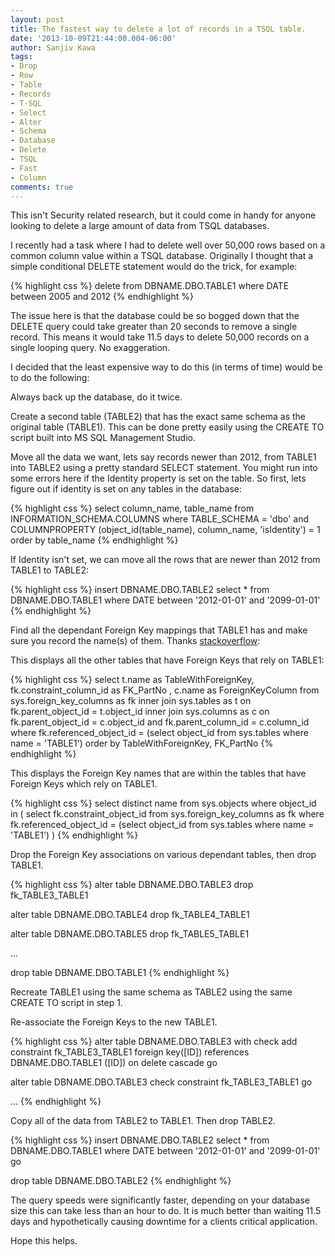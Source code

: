```yaml
---
layout: post
title: The fastest way to delete a lot of records in a TSQL table.
date: '2013-10-09T21:44:00.004-06:00'
author: Sanjiv Kawa
tags:
- Drop
- Row
- Table
- Records
- T-SQL
- Select
- Alter
- Schema
- Database
- Delete
- TSQL
- Fast
- Column
comments: true
---
```

This isn't Security related research, but it could come in handy for anyone looking to delete a large amount of data from TSQL databases.

I recently had a task where I had to delete well over 50,000 rows based on a common column value within a TSQL database. Originally I thought that a simple conditional DELETE statement would do the trick, for example:

{% highlight css %}
delete from DBNAME.DBO.TABLE1 where DATE between 2005 and 2012
{% endhighlight %}

The issue here is that the database could be so bogged down that the DELETE query could take greater than 20 seconds to remove a single record. This means it would take 11.5 days to delete 50,000 records on a single looping query. No exaggeration.

I decided that the least expensive way to do this (in terms of time) would be to do the following:

Always back up the database, do it twice.

Create a second table (TABLE2) that has the exact same schema as the original table (TABLE1). This can be done pretty easily using the CREATE TO script built into MS SQL Management Studio.

Move all the data we want, lets say records newer than 2012, from TABLE1 into TABLE2 using a pretty standard SELECT statement. You might run into some errors here if the Identity property is set on the table. So first, lets figure out if identity is set on any tables in the database:

{% highlight css %}
select column_name, table_name from INFORMATION_SCHEMA.COLUMNS
where TABLE_SCHEMA = 'dbo'
and COLUMNPROPERTY (object_id(table_name), column_name, 'isIdentity') = 1
order by table_name
{% endhighlight %}

If Identity isn't set, we can move all the rows that are newer than 2012 from TABLE1 to TABLE2:

{% highlight css %}
insert DBNAME.DBO.TABLE2
select * from DBNAME.DBO.TABLE1
where DATE between '2012-01-01' and '2099-01-01'
{% endhighlight %}

Find all the dependant Foreign Key mappings that TABLE1 has and make sure you record the name(s) of them. Thanks <a href="http://stackoverflow.com/questions/483193/how-can-i-list-all-foreign-keys-referencing-a-given-table-in-sql-server">stackoverflow</a>:

This displays all the other tables that have Foreign Keys that rely on TABLE1:

{% highlight css %}
select t.name as TableWithForeignKey, fk.constraint_column_id as FK_PartNo , c.name as ForeignKeyColumn
from sys.foreign_key_columns as fk
inner join sys.tables as t on fk.parent_object_id = t.object_id
inner join sys.columns as c on fk.parent_object_id = c.object_id and fk.parent_column_id = c.column_id
where fk.referenced_object_id = (select object_id from sys.tables where name = 'TABLE1')
order by TableWithForeignKey, FK_PartNo
{% endhighlight %}

This displays the Foreign Key names that are within the tables that have Foreign Keys which rely on TABLE1.

{% highlight css %}
select distinct name from sys.objects where object_id in
(   select fk.constraint_object_id from sys.foreign_key_columns as fk
    where fk.referenced_object_id =
     (select object_id from sys.tables where name = 'TABLE1')
)
{% endhighlight %}

Drop the Foreign Key associations on various dependant tables, then drop TABLE1.

{% highlight css %}
alter table DBNAME.DBO.TABLE3 drop fk_TABLE3_TABLE1

alter table DBNAME.DBO.TABLE4 drop fk_TABLE4_TABLE1

alter table DBNAME.DBO.TABLE5 drop fk_TABLE5_TABLE1

...

drop table DBNAME.DBO.TABLE1
{% endhighlight %}

Recreate TABLE1 using the same schema as TABLE2 using the same CREATE TO script in step 1.

Re-associate the Foreign Keys to the new TABLE1.

{% highlight css %}
alter table DBNAME.DBO.TABLE3 with check add constraint fk_TABLE3_TABLE1 foreign key([ID])
references DBNAME.DBO.TABLE1 ([ID])
on delete cascade
go

alter table DBNAME.DBO.TABLE3 check constraint fk_TABLE3_TABLE1
go

...
{% endhighlight %}

Copy all of the data from TABLE2 to TABLE1. Then drop TABLE2.

{% highlight css %}
insert DBNAME.DBO.TABLE2
select * from DBNAME.DBO.TABLE1
where DATE between '2012-01-01' and '2099-01-01'
go

drop table DBNAME.DBO.TABLE2
{% endhighlight %}

The query speeds were significantly faster, depending on your database size this can take less than an hour to do. It is much better than waiting 11.5 days and hypothetically causing downtime for a clients critical application.

Hope this helps.
